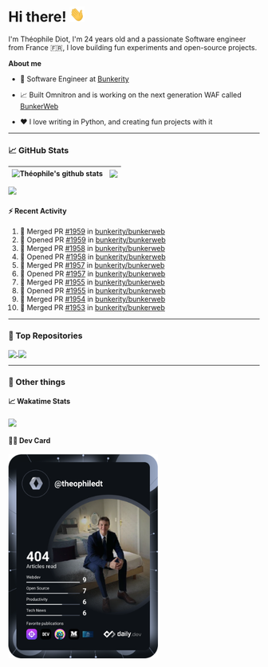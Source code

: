# Hi there! <img src="./wave.gif" width="30px" height="30px" />

I'm Théophile Diot, I'm 24 years old and a passionate Software engineer from France 🇫🇷, I love building fun experiments and open-source projects.

**About me**

- 💼 Software Engineer at [Bunkerity](https://www.bunkerity.com/)

- 📈 Built Omnitron and is working on the next generation WAF called [BunkerWeb](https://www.bunkerweb.io)

- ❤️ I love writing in Python, and creating fun projects with it

---

### 📈 GitHub Stats

| <img align="center" src="https://github-readme-stats.vercel.app/api?username=TheophileDiot&show_icons=true&include_all_commits=true&theme=algolia&hide_border=true&rank_icon=github" alt="Théophile's github stats" /> | <img align="center" src="https://github-readme-stats.vercel.app/api/top-langs/?username=TheophileDiot&layout=compact&theme=algolia&hide_border=true" /> |
| ---------------------------------------------------------------------------------------------------------------------------------------------------------------------------------------------------------------------- | ------------------------------------------------------------------------------------------------------------------------------------------------------- |

![](https://github-readme-activity-graph.vercel.app/graph?username=TheophileDiot&theme=tokyo-night)

#### :zap: Recent Activity

<!--START_SECTION:activity-->
1. 🎉 Merged PR [#1959](https://github.com/bunkerity/bunkerweb/pull/1959) in [bunkerity/bunkerweb](https://github.com/bunkerity/bunkerweb)
2. 💪 Opened PR [#1959](https://github.com/bunkerity/bunkerweb/pull/1959) in [bunkerity/bunkerweb](https://github.com/bunkerity/bunkerweb)
3. 🎉 Merged PR [#1958](https://github.com/bunkerity/bunkerweb/pull/1958) in [bunkerity/bunkerweb](https://github.com/bunkerity/bunkerweb)
4. 💪 Opened PR [#1958](https://github.com/bunkerity/bunkerweb/pull/1958) in [bunkerity/bunkerweb](https://github.com/bunkerity/bunkerweb)
5. 🎉 Merged PR [#1957](https://github.com/bunkerity/bunkerweb/pull/1957) in [bunkerity/bunkerweb](https://github.com/bunkerity/bunkerweb)
6. 💪 Opened PR [#1957](https://github.com/bunkerity/bunkerweb/pull/1957) in [bunkerity/bunkerweb](https://github.com/bunkerity/bunkerweb)
7. 🎉 Merged PR [#1955](https://github.com/bunkerity/bunkerweb/pull/1955) in [bunkerity/bunkerweb](https://github.com/bunkerity/bunkerweb)
8. 💪 Opened PR [#1955](https://github.com/bunkerity/bunkerweb/pull/1955) in [bunkerity/bunkerweb](https://github.com/bunkerity/bunkerweb)
9. 🎉 Merged PR [#1954](https://github.com/bunkerity/bunkerweb/pull/1954) in [bunkerity/bunkerweb](https://github.com/bunkerity/bunkerweb)
10. 🎉 Merged PR [#1953](https://github.com/bunkerity/bunkerweb/pull/1953) in [bunkerity/bunkerweb](https://github.com/bunkerity/bunkerweb)
<!--END_SECTION:activity-->

---

### 🔧 Top Repositories

<a href="https://github.com/bunkerity/bunkerweb">
  <img align="center" src="https://github-readme-stats.vercel.app/api/pin/?username=Bunkerity&repo=bunkerweb&theme=algolia" />
</a>
<a href="https://github.com/TheophileDiot/Omnitron">
  <img align="center" src="https://github-readme-stats.vercel.app/api/pin/?username=TheophileDiot&repo=Omnitron&theme=algolia" />
</a>

---

### 🎉 Other things

#### 📈 Wakatime Stats

<a href="https://wakatime.com/@theophile_bunkerity">
  <img align="center" src="https://github-readme-stats.vercel.app/api/wakatime?username=3aa5ce41-c253-43d9-8441-a721e446a45f&layout=compact&theme=algolia" />
</a>

#### 👨‍💻 Dev Card

<a href="https://app.daily.dev/TheophileDt">
  <img src="./devcard.svg" width="300" alt="Théophile Diot's Dev Card"/>
</a>
